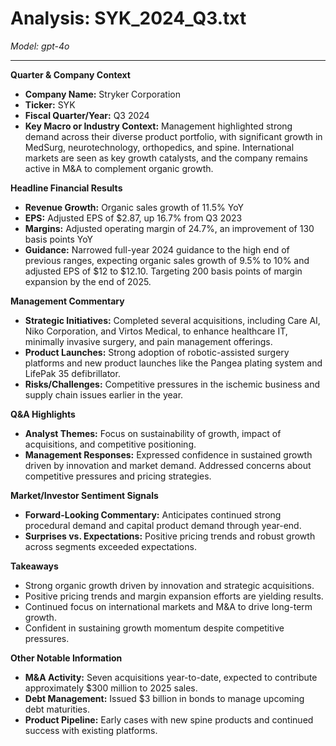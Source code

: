 # Analysis: SYK_2024_Q3.txt

*Model: gpt-4o*

---

**Quarter & Company Context**
- **Company Name:** Stryker Corporation
- **Ticker:** SYK
- **Fiscal Quarter/Year:** Q3 2024
- **Key Macro or Industry Context:** Management highlighted strong demand across their diverse product portfolio, with significant growth in MedSurg, neurotechnology, orthopedics, and spine. International markets are seen as key growth catalysts, and the company remains active in M&A to complement organic growth.

**Headline Financial Results**
- **Revenue Growth:** Organic sales growth of 11.5% YoY
- **EPS:** Adjusted EPS of $2.87, up 16.7% from Q3 2023
- **Margins:** Adjusted operating margin of 24.7%, an improvement of 130 basis points YoY
- **Guidance:** Narrowed full-year 2024 guidance to the high end of previous ranges, expecting organic sales growth of 9.5% to 10% and adjusted EPS of $12 to $12.10. Targeting 200 basis points of margin expansion by the end of 2025.

**Management Commentary**
- **Strategic Initiatives:** Completed several acquisitions, including Care AI, Niko Corporation, and Virtos Medical, to enhance healthcare IT, minimally invasive surgery, and pain management offerings.
- **Product Launches:** Strong adoption of robotic-assisted surgery platforms and new product launches like the Pangea plating system and LifePak 35 defibrillator.
- **Risks/Challenges:** Competitive pressures in the ischemic business and supply chain issues earlier in the year.

**Q&A Highlights**
- **Analyst Themes:** Focus on sustainability of growth, impact of acquisitions, and competitive positioning.
- **Management Responses:** Expressed confidence in sustained growth driven by innovation and market demand. Addressed concerns about competitive pressures and pricing strategies.

**Market/Investor Sentiment Signals**
- **Forward-Looking Commentary:** Anticipates continued strong procedural demand and capital product demand through year-end.
- **Surprises vs. Expectations:** Positive pricing trends and robust growth across segments exceeded expectations.

**Takeaways**
- Strong organic growth driven by innovation and strategic acquisitions.
- Positive pricing trends and margin expansion efforts are yielding results.
- Continued focus on international markets and M&A to drive long-term growth.
- Confident in sustaining growth momentum despite competitive pressures.

**Other Notable Information**
- **M&A Activity:** Seven acquisitions year-to-date, expected to contribute approximately $300 million to 2025 sales.
- **Debt Management:** Issued $3 billion in bonds to manage upcoming debt maturities.
- **Product Pipeline:** Early cases with new spine products and continued success with existing platforms.